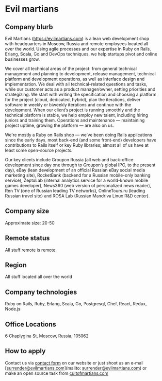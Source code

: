 # Evil martians

## Company blurb

Evil Martians (https://evilmartians.com) is a lean web development shop with headquarters in Moscow, Russia and remote employees located all over the world. Using agile processes and our expertise in Ruby on Rails, Erlang, Scala, Go and DevOps techniques, we help startups pivot and online businesses grow.

We cover all technical areas of the project: from general technical management and planning to development, release management, technical platform and development operations, as well as interface design and implementation. We deal with all technical-related questions and tasks, while our customer acts as a product manager/owner, setting priorities and strategizing. We start with writing the specification and choosing a platform for the project (cloud, dedicated, hybrid), plan the iterations, deliver software in weekly or biweekly iterations and continue with the development. When our client’s project is running smoothly and the technical platform is stable, we help employ new talent, including hiring juniors and training them. Operations and maintenance — maintaining project uptime, growing the platform — are also on us.

We're mostly a Ruby on Rails shop — we’ve been doing Rails applications since the early days, most back-end (and some front-end) developers have contributions to Rails itself or key Ruby libraries; almost all of us have at least some open-source projects.

Our key clients include Groupon Russia (all web and back-office development since day one through to Groupon’s global IPO, to the present day), eBay (lean development of an official Russian eBay social media marketing site), RocketBank (backend for a Russian mobile-only banking service), ZeptoLab (internal analytics service for a world-known mobile games developer), News360 (web version of personalized news reader), Ren TV (one of Russian leading TV networks), OnlineTours.ru (leading Russian travel site) and ROSA Lab (Russian Mandriva Linux R&D center).

## Company size

Approximate size: 20-50

## Remote status

All stuff remote is remote

## Region

All stuff located all over the world

## Company technologies

Ruby on Rails, Ruby, Erlang, Scala, Go, Postgresql, Chef, React, Redux, Node.js

## Office Locations

6 Chaplygina St, Moscow, Russia, 105062

## How to apply

Contact us via [contact form](https://evilmartians.com/#talk-to-us) on our website
or just shoot us an e-mail [surrender@evilmartians.com](mailto: surrender@evilmartians.com)
or make an open source task from [cultofmartians.com](http://cultofmartians.com/)
